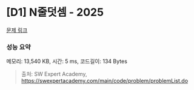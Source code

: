 # [D1] N줄덧셈 - 2025 

[문제 링크](https://swexpertacademy.com/main/code/problem/problemDetail.do?contestProbId=AV5QFZtaAscDFAUq) 

### 성능 요약

메모리: 13,540 KB, 시간: 5 ms, 코드길이: 134 Bytes



> 출처: SW Expert Academy, https://swexpertacademy.com/main/code/problem/problemList.do